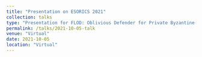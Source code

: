 ```yaml
---
title: "Presentation on ESORICS 2021"
collection: talks
type: "Presentation for FLOD: Oblivious Defender for Private Byzantine-Robust Federated Learning with Dishonest-Majority"
permalink: /talks/2021-10-05-talk
venue: "Virtual"
date: 2021-10-05
location: "Virtual"
---
```

